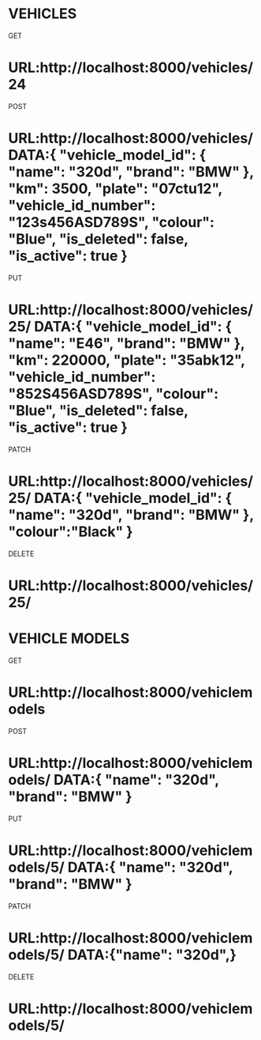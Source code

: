 VEHICLES
====================================
GET

URL:http://localhost:8000/vehicles/24
====================================
POST

URL:http://localhost:8000/vehicles/
DATA:{
    "vehicle_model_id": {
    	"name": "320d",
    	"brand": "BMW"
    },
    "km": 3500,
    "plate": "07ctu12",
    "vehicle_id_number": "123s456ASD789S",
    "colour": "Blue",
    "is_deleted": false,
    "is_active": true
}
===================================
PUT

URL:http://localhost:8000/vehicles/25/
DATA:{
    "vehicle_model_id": {
    	"name": "E46",
    	"brand": "BMW"
    },
    "km": 220000,
    "plate": "35abk12",
    "vehicle_id_number": "852S456ASD789S",
    "colour": "Blue",
    "is_deleted": false,
    "is_active": true
}
==================================
PATCH

URL:http://localhost:8000/vehicles/25/
DATA:{
    "vehicle_model_id": {
    "name": "320d",
    "brand": "BMW"
    },
    "colour":"Black"
}
=================================
DELETE

URL:http://localhost:8000/vehicles/25/
=================================


VEHICLE MODELS
===============================
GET

URL:http://localhost:8000/vehiclemodels
===============================
POST

URL:http://localhost:8000/vehiclemodels/
DATA:{
    "name": "320d",
    "brand": "BMW"
    }
===============================
PUT

URL:http://localhost:8000/vehiclemodels/5/
DATA:{
    "name": "320d",
    "brand": "BMW"
    }
===============================
PATCH

URL:http://localhost:8000/vehiclemodels/5/
DATA:{"name": "320d",}
===============================
DELETE

URL:http://localhost:8000/vehiclemodels/5/
===============================
